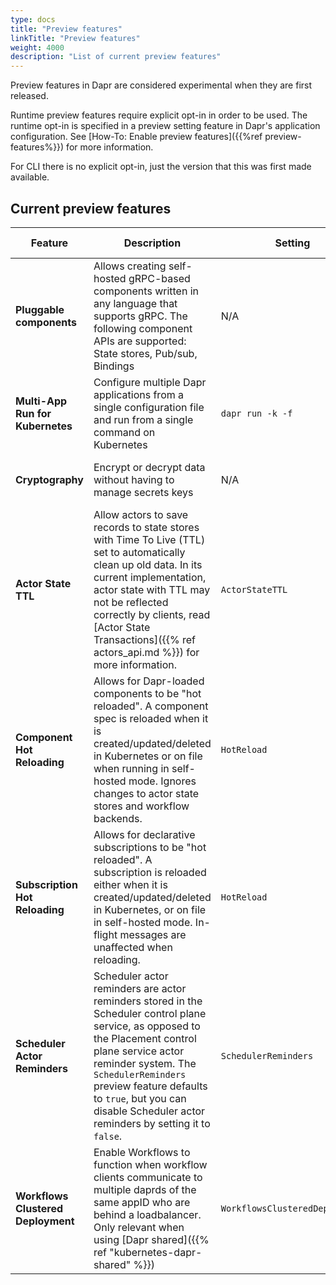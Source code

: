 ```yaml
---
type: docs
title: "Preview features"
linkTitle: "Preview features"
weight: 4000
description: "List of current preview features"
---
```

Preview features in Dapr are considered experimental when they are first released.

Runtime preview features require explicit opt-in in order to be used. The runtime opt-in is specified in a preview setting feature in Dapr's application configuration. See [How-To: Enable preview features]({{%ref preview-features%}}) for more information.

For CLI there is no explicit opt-in, just the version that this was first made available.

## Current preview features

| Feature | Description | Setting | Documentation | Version introduced |
| --- | --- | --- | --- | --- |
| **Pluggable components** | Allows creating self-hosted gRPC-based components written in any language that supports gRPC. The following component APIs are supported: State stores, Pub/sub, Bindings | N/A | [Pluggable components concept]({{%ref "components-concept#pluggable-components" %}})| v1.9  |
| **Multi-App Run for Kubernetes** | Configure multiple Dapr applications from a single configuration file and run from a single command on Kubernetes | `dapr run -k -f` | [Multi-App Run]({{% ref multi-app-dapr-run.md %}}) | v1.12 |
| **Cryptography** | Encrypt or decrypt data without having to manage secrets keys  | N/A | [Cryptography concept]({{% ref "components-concept#cryptography" %}})| v1.11  |
| **Actor State TTL** | Allow actors to save records to state stores with Time To Live (TTL) set to automatically clean up old data. In its current implementation, actor state with TTL may not be reflected correctly by clients, read [Actor State Transactions]({{% ref actors_api.md %}}) for more information. | `ActorStateTTL` | [Actor State Transactions]({{% ref actors_api.md %}}) | v1.11  |
| **Component Hot Reloading** | Allows for Dapr-loaded components to be "hot reloaded". A component spec is reloaded when it is created/updated/deleted in Kubernetes or on file when running in self-hosted mode. Ignores changes to actor state stores and workflow backends. | `HotReload`| [Hot Reloading]({{% ref components-concept.md %}}) | v1.13  |
| **Subscription Hot Reloading** | Allows for declarative subscriptions to be "hot reloaded". A subscription is reloaded either when it is created/updated/deleted in Kubernetes, or on file in self-hosted mode. In-flight messages are unaffected when reloading. | `HotReload`| [Hot Reloading]({{% ref "subscription-methods.md#declarative-subscriptions" %}}) | v1.14  |
| **Scheduler Actor Reminders** | Scheduler actor reminders are actor reminders stored in the Scheduler control plane service, as opposed to the Placement control plane service actor reminder system. The `SchedulerReminders` preview feature defaults to `true`, but you can disable Scheduler actor reminders by setting it to `false`.  | `SchedulerReminders`| [Scheduler actor reminders]({{% ref "scheduler.md#actor-reminders" %}}) | v1.14  |
| **Workflows Clustered Deployment** | Enable Workflows to function when workflow clients communicate to multiple daprds of the same appID who are behind a loadbalancer. Only relevant when using [Dapr shared]({{% ref "kubernetes-dapr-shared" %}}) | `WorkflowsClusteredDeployment`| [Dapr Shared]({{% ref "kubernetes-dapr-shared" %}}) | v1.16  |
